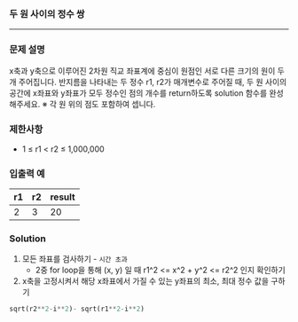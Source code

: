 ### 두 원 사이의 정수 쌍
***

### 문제 설명
x축과 y축으로 이루어진 2차원 직교 좌표계에 중심이 원점인 서로 다른 크기의 원이 두 개 주어집니다. 반지름을 나타내는 두 정수 r1, r2가 매개변수로 주어질 때, 두 원 사이의 공간에 x좌표와 y좌표가 모두 정수인 점의 개수를 return하도록 solution 함수를 완성해주세요.
※ 각 원 위의 점도 포함하여 셉니다.

### 제한사항
- 1 ≤ r1 < r2 ≤ 1,000,000
    
### 입출력 예
| r1	 |r2   |result|
|-----|---|---|
| 2   |3|20|

### Solution
1. 모든 좌표를 검사하기 - `시간 초과`
   - 2중 for loop을 통해 (x, y) 일 때 r1^2 <= x^2 + y^2 <= r2^2 인지 확인하기
2. x축을 고정시켜서 해당 x좌표에서 가질 수 있는 y좌표의 최소, 최대 정수 값을 구하기
```python
sqrt(r2**2-i**2)- sqrt(r1**2-i**2)
```



